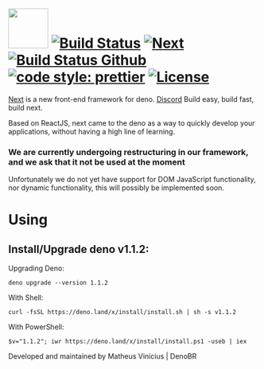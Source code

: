 # [<img src="https://user-images.githubusercontent.com/42474938/83287992-06016d80-a1b9-11ea-8757-f4dee0e1d0df.png" width="80" />](https://next.mtwzim.now.sh) [![Build Status](https://travis-ci.com/mtwzim/next.svg?branch=master)](https://travis-ci.com/mtwzim/next) [![Next](https://circleci.com/gh/mtwzim/next.svg?style=svg)](https://circleci.com/gh/mtwzim/next.svg?style=svg) [![Build Status Github](https://github.com/mtwzim/next/workflows/CI/badge.svg)](https://github.com/mtwzim/next/actions) [![code style: prettier](https://img.shields.io/badge/code_style-prettier-ff69b4.svg?style=flat)](https://github.com/prettier/prettier) [![License](https://img.shields.io/github/license/mtwzim/next)](https://github.com/mtwzim/next/blob/master/LICENSE)

[Next](https://next.denobr.now.sh/) is a new front-end framework for deno.
[Discord](https://discord.com/invite/a92xZcw)
Build easy, build fast, build next.

Based on ReactJS, next came to the deno as a way to quickly develop your applications, without having a high line of learning.

### We are currently undergoing restructuring in our framework, and we ask that it not be used at the moment

Unfortunately we do not yet have support for DOM JavaScript functionality, nor dynamic functionality, this will possibly be implemented soon.

# Using

## Install/Upgrade deno v1.1.2:

Upgrading Deno:

`deno upgrade --version 1.1.2`

With Shell:

`curl -fsSL https://deno.land/x/install/install.sh | sh -s v1.1.2`

With PowerShell:

`$v="1.1.2"; iwr https://deno.land/x/install/install.ps1 -useb | iex`

Developed and maintained by Matheus Vinícius | DenoBR
